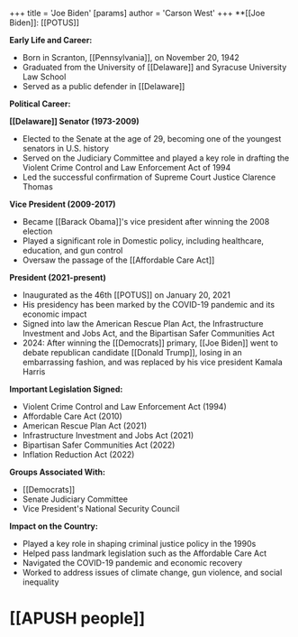 +++
 title = 'Joe Biden'
[params]
	author = 'Carson West'
+++
**[[Joe Biden]]: [[POTUS]]

**Early Life and Career:**

* Born in Scranton, [[Pennsylvania]], on November 20, 1942
* Graduated from the University of [[Delaware]] and Syracuse University Law School
* Served as a public defender in [[Delaware]]

**Political Career:**

**[[Delaware]] Senator (1973-2009)**

* Elected to the Senate at the age of 29, becoming one of the youngest senators in U.S. history
* Served on the Judiciary Committee and played a key role in drafting the Violent Crime Control and Law Enforcement Act of 1994
* Led the successful confirmation of Supreme Court Justice Clarence Thomas

**Vice President (2009-2017)**

* Became [[Barack Obama]]'s vice president after winning the 2008 election
* Played a significant role in Domestic policy, including healthcare, education, and gun control
* Oversaw the passage of the [[Affordable Care Act]]

**President (2021-present)**

* Inaugurated as the 46th [[POTUS]] on January 20, 2021
* His presidency has been marked by the COVID-19 pandemic and its economic impact
* Signed into law the American Rescue Plan Act, the Infrastructure Investment and Jobs Act, and the Bipartisan Safer Communities Act
* 2024: After winning the [[Democrats]] primary, [[Joe Biden]] went to debate republican candidate [[Donald Trump]], losing in an embarrassing fashion, and was replaced by his vice president Kamala Harris

**Important Legislation Signed:**

* Violent Crime Control and Law Enforcement Act (1994)
* Affordable Care Act (2010)
* American Rescue Plan Act (2021)
* Infrastructure Investment and Jobs Act (2021)
* Bipartisan Safer Communities Act (2022)
* Inflation Reduction Act (2022)

**Groups Associated With:**

* [[Democrats]]
* Senate Judiciary Committee
* Vice President's National Security Council

**Impact on the Country:**

* Played a key role in shaping criminal justice policy in the 1990s
* Helped pass landmark legislation such as the Affordable Care Act
* Navigated the COVID-19 pandemic and economic recovery
* Worked to address issues of climate change, gun violence, and social inequality
# [[APUSH people]]